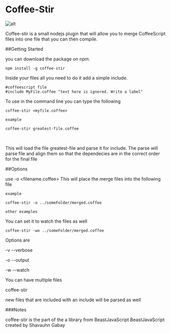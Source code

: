 Coffee-Stir
==================

![alt](../logo/coffee-stir.png)

Coffee-stir is a small nodejs plugin that will allow you to merge CoffeeScript files into one file that you can then compile.


##Getting Started

you can download the package on npm.

    npm install -g coffee-stir
    
    
Inside your files all you need to do it add a simple include.

    #coffeescript file
    #include MyFile.coffee "text here is ignored. Write a label"
    
To use in the command line you can type the following

    coffee-stir <myfile.coffee>
    
    example
    
    coffee-stir greatest-file.coffee
    
    
<br>

This will load the file greatest-file and parse it for include.
The parse will parse file and align them so that the dependecies are in the correct order for the final file




##Options

use -o <filename.coffee>
This will place the merge files into the following file

    example
    
    coffee-stir -o ../someFolder/merged.coffee
    
    other examples

You can set it to watch the files as well

    coffee-stir -wo ../someFolder/merged.coffee

Options are 

-v --verbose

-o --output

-w --watch


You can have multiple files

coffee-stir <file1> <file2> <file3>

    
new files that are included with an include will be parsed as well




    
    


###Notes

coffee-stir is the part of the a library from BeastJavaScript
BeastJavaScript created by Shavauhn Gabay